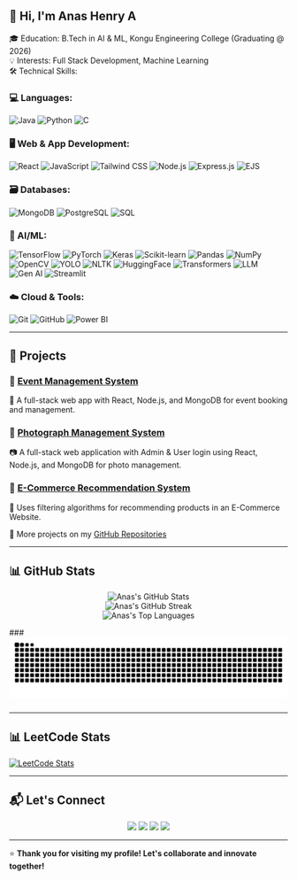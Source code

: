 ## 👋 Hi, I'm Anas Henry A

🎓 Education: B.Tech in AI & ML, Kongu Engineering College (Graduating @ 2026)                                                               
💡 Interests: Full Stack Development, Machine Learning                                                                 
🛠 Technical Skills:
### 💻 Languages:
![Java](https://img.shields.io/badge/Java-%23ED8B00.svg?style=for-the-badge&logo=openjdk&logoColor=white)
![Python](https://img.shields.io/badge/Python-3776AB?style=for-the-badge&logo=python&logoColor=white)
![C](https://img.shields.io/badge/C-00599C?style=for-the-badge&logo=c&logoColor=white)

### 🖥️ Web & App Development:
![React](https://img.shields.io/badge/React-20232A?style=for-the-badge&logo=react&logoColor=61DAFB)
![JavaScript](https://img.shields.io/badge/JavaScript-F7DF1E?style=for-the-badge&logo=javascript&logoColor=black)
![Tailwind CSS](https://img.shields.io/badge/Tailwind_CSS-06B6D4?style=for-the-badge&logo=tailwind-css&logoColor=white)
![Node.js](https://img.shields.io/badge/Node.js-339933?style=for-the-badge&logo=node.js&logoColor=white)
![Express.js](https://img.shields.io/badge/Express.js-000000?style=for-the-badge&logo=express&logoColor=white)
![EJS](https://img.shields.io/badge/EJS-000000?style=for-the-badge&logo=ejs&logoColor=white)

### 🗃️ Databases:
![MongoDB](https://img.shields.io/badge/MongoDB-4EA94B?style=for-the-badge&logo=mongodb&logoColor=white)
![PostgreSQL](https://img.shields.io/badge/PostgreSQL-4169E1?style=for-the-badge&logo=postgresql&logoColor=white)
![SQL](https://img.shields.io/badge/SQL-4479A1?style=for-the-badge&logo=postgresql&logoColor=white)

### 🤖 AI/ML:
![TensorFlow](https://img.shields.io/badge/TensorFlow-FF6F00?style=for-the-badge&logo=tensorflow&logoColor=white)
![PyTorch](https://img.shields.io/badge/PyTorch-EE4C2C?style=for-the-badge&logo=pytorch&logoColor=white)
![Keras](https://img.shields.io/badge/Keras-D00000?style=for-the-badge&logo=keras&logoColor=white)
![Scikit-learn](https://img.shields.io/badge/Scikit_learn-F7931E?style=for-the-badge&logo=scikit-learn&logoColor=white)
![Pandas](https://img.shields.io/badge/Pandas-150458?style=for-the-badge&logo=pandas&logoColor=white)
![NumPy](https://img.shields.io/badge/NumPy-013243?style=for-the-badge&logo=numpy&logoColor=white)
![OpenCV](https://img.shields.io/badge/OpenCV-5C3EE8?style=for-the-badge&logo=opencv&logoColor=white)
![YOLO](https://img.shields.io/badge/YOLO-00FFFF?style=for-the-badge&logo=yolo&logoColor=white)
![NLTK](https://img.shields.io/badge/NLTK-000000?style=for-the-badge&logo=nltk&logoColor=white)
![HuggingFace](https://img.shields.io/badge/HuggingFace-FF6F00?style=for-the-badge&logo=huggingface&logoColor=white)
![Transformers](https://img.shields.io/badge/Transformers-FF6F00?style=for-the-badge&logo=huggingface&logoColor=white)
![LLM](https://img.shields.io/badge/LLM-000000?style=for-the-badge&logo=llm&logoColor=white)
![Gen AI](https://img.shields.io/badge/Gen_AI-000000?style=for-the-badge&logo=genai&logoColor=white)
![Streamlit](https://img.shields.io/badge/Streamlit-FF4B4B?style=for-the-badge&logo=streamlit&logoColor=white)

### ☁️ Cloud & Tools:
![Git](https://img.shields.io/badge/Git-F05032?style=for-the-badge&logo=git&logoColor=white)
![GitHub](https://img.shields.io/badge/GitHub-181717?style=for-the-badge&logo=github&logoColor=white)
![Power BI](https://img.shields.io/badge/Power_BI-F2C811?style=for-the-badge&logo=powerbi&logoColor=black)

---

## 📌 Projects

### 🔹 [Event Management System](https://github.com/AnasHenry/BookingHall)  
📅 A full-stack web app with React, Node.js, and MongoDB for event booking and management.

### 🔹 [Photograph Management System](https://github.com/AnasHenry/PhotoManagerAI)  
📷 A full-stack web application with Admin & User login using React, Node.js, and MongoDB for photo management.  

### 🔹 [E-Commerce Recommendation System](https://github.com/AnasHenry/Recommender-Algorithm)  
🛒 Uses filtering algorithms for recommending products in an E-Commerce Website.  

🔗 More projects on my [GitHub Repositories](https://github.com/AnasHenry)
 
---

## 📊 GitHub Stats

<p align="center">
  <img src="https://github-readme-stats.vercel.app/api?username=anashenry&show_icons=true&theme=radical" alt="Anas's GitHub Stats" /><br/>
  <img src="https://github-readme-streak-stats.herokuapp.com/?user=anashenry&theme=radical" alt="Anas's GitHub Streak" /><br/>
  <img src="https://github-readme-stats.vercel.app/api/top-langs/?username=anashenry&layout=compact&theme=radical" alt="Anas's Top Languages" />
</p>
###

<img src="https://raw.githubusercontent.com/AKSHAY-1205/AKSHAY-1205/output/snake.svg" alt="Snake animation" />

###

---
## 📊 LeetCode Stats  
[![LeetCode Stats](https://leetcard.jacoblin.cool/ANAS_HENRY?theme=dark&font=Montserrat&ext)](https://leetcode.com/u/ANAS_HENRY/)

---
## 📬 Let's Connect

<p align="center">
  <a href="https://www.linkedin.com/in/anas-henry-a-940245259/"><img src="https://img.shields.io/badge/LinkedIn-0A66C2?style=for-the-badge&logo=linkedin&logoColor=white"/></a>
  <a href="https://leetcode.com/u/ANAS_HENRY/"><img src="https://img.shields.io/badge/LeetCode-FFA116?style=for-the-badge&logo=leetcode&logoColor=white"/></a>
  <a href="https://www.kaggle.com/anashenrya"><img src="https://img.shields.io/badge/Kaggle-20BEFF?style=for-the-badge&logo=kaggle&logoColor=white"/></a>
  <a href="mailto:anashenrya@gmail.com"><img src="https://img.shields.io/badge/Gmail-D14836?style=for-the-badge&logo=gmail&logoColor=white"/></a>
</p>

---

⭐ **Thank you for visiting my profile! Let's collaborate and innovate together!**
